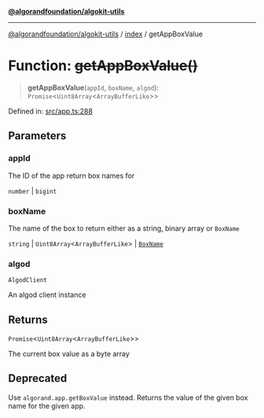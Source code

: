[**@algorandfoundation/algokit-utils**](../../README.md)

***

[@algorandfoundation/algokit-utils](../../README.md) / [index](../README.md) / getAppBoxValue

# Function: ~~getAppBoxValue()~~

> **getAppBoxValue**(`appId`, `boxName`, `algod`): `Promise`\<`Uint8Array`\<`ArrayBufferLike`\>\>

Defined in: [src/app.ts:288](https://github.com/algorandfoundation/algokit-utils-ts/blob/main/src/app.ts#L288)

## Parameters

### appId

The ID of the app return box names for

`number` | `bigint`

### boxName

The name of the box to return either as a string, binary array or `BoxName`

`string` | `Uint8Array`\<`ArrayBufferLike`\> | [`BoxName`](../../types/app/interfaces/BoxName.md)

### algod

`AlgodClient`

An algod client instance

## Returns

`Promise`\<`Uint8Array`\<`ArrayBufferLike`\>\>

The current box value as a byte array

## Deprecated

Use `algorand.app.getBoxValue` instead.
Returns the value of the given box name for the given app.
